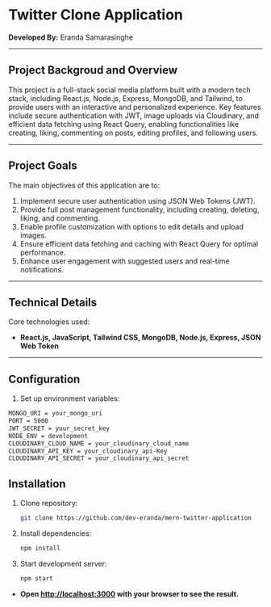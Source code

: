 # Twitter Clone Application
**Developed By:** Eranda Samarasinghe
<hr />

## Project Backgroud and Overview
This project is a full-stack social media platform built with a modern tech stack, including React.js, Node.js, Express, MongoDB, and Tailwind, to provide users with an interactive and personalized experience. Key features include secure authentication with JWT, image uploads via Cloudinary, and efficient data fetching using React Query, enabling functionalities like creating, liking, commenting on posts, editing profiles, and following users. 
<hr />

## Project Goals
The main objectives of this application are to:

1. Implement secure user authentication using JSON Web Tokens (JWT).
2. Provide full post management functionality, including creating, deleting, liking, and commenting.
3. Enable profile customization with options to edit details and upload images.
4. Ensure efficient data fetching and caching with React Query for optimal performance.
5. Enhance user engagement with suggested users and real-time notifications.
<hr />

## Technical Details
Core technologies used: 

- **React.js, JavaScript, Tailwind CSS, MongoDB, Node.js, Express, JSON Web Token**
<hr />

## Configuration
1. Set up environment variables:
```sh
MONGO_URI = your_mongo_uri
PORT = 5000
JWT_SECRET = your_secret_key
NODE_ENV = development
CLOUDINARY_CLOUD_NAME = your_cloudinary_cloud_name
CLOUDINARY_API_KEY = your_cloudinary_api-Key
CLOUDINARY_API_SECRET = your_cloudinary_api_secret
```
## Installation
1. Clone repository:
   ```sh
   git clone https://github.com/dev-eranda/mern-twitter-application

2. Install dependencies:
   ```sh
   npm install

3. Start development server:
   ```sh
   npm start

  - **Open [http://localhost:3000](http://localhost:3000) with your browser to see the result.**
